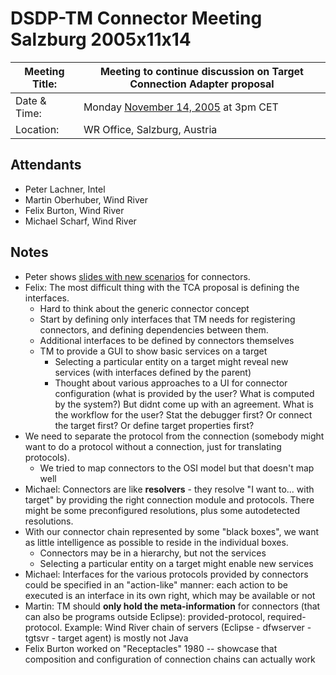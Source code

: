 

DSDP-TM Connector Meeting Salzburg 2005x11x14
=============================================

| Meeting Title: | **Meeting to continue discussion on Target Connection Adapter proposal** |
| --- | --- |
| Date & Time: | Monday [November 14, 2005](/index.php?title=November_14,_2005&action=edit&redlink=1 "November 14, 2005 (page does not exist)") at 3pm CET |
| Location: | WR Office, Salzburg, Austria |

Attendants
----------

*   Peter Lachner, Intel
*   Martin Oberhuber, Wind River
*   Felix Burton, Wind River
*   Michael Scharf, Wind River

Notes
-----

*   Peter shows [slides with new scenarios](https://www.eclipse.org/dsdp/tm/doc/DSDP-TM_TCA_Scenarios_2005x11x14.ppt) for connectors.
*   Felix: The most difficult thing with the TCA proposal is defining the interfaces.
    *   Hard to think about the generic connector concept
    *   Start by defining only interfaces that TM needs for registering connectors, and defining dependencies between them.
    *   Additional interfaces to be defined by connectors themselves
    *   TM to provide a GUI to show basic services on a target
        *   Selecting a particular entity on a target might reveal new services (with interfaces defined by the parent)
        *   Thought about various approaches to a UI for connector configuration (what is provided by the user? What is computed by the system?) But didnt come up with an agreement. What is the workflow for the user? Stat the debugger first? Or connect the target first? Or define target properties first?
*   We need to separate the protocol from the connection (somebody might want to do a protocol without a connection, just for translating protocols).
    *   We tried to map connectors to the OSI model but that doesn't map well
*   Michael: Connectors are like **resolvers** \- they resolve "I want to... with target" by providing the right connection module and protocols. There might be some preconfigured resolutions, plus some autodetected resolutions.
*   With our connector chain represented by some "black boxes", we want as little intelligence as possible to reside in the individual boxes.
    *   Connectors may be in a hierarchy, but not the services
    *   Selecting a particular entity on a target might enable new services
*   Michael: Interfaces for the various protocols provided by connectors could be specified in an "action-like" manner: each action to be executed is an interface in its own right, which may be available or not
*   Martin: TM should **only hold the meta-information** for connectors (that can also be programs outside Eclipse): provided-protocol, required-protocol. Example: Wind River chain of servers (Eclipse - dfwserver - tgtsvr - target agent) is mostly not Java
*   Felix Burton worked on "Receptacles" 1980 -- showcase that composition and configuration of connection chains can actually work

